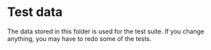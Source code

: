 # Test data

The data stored in this folder is used for the test suite. If you change anything, you may have to redo some of the tests.
